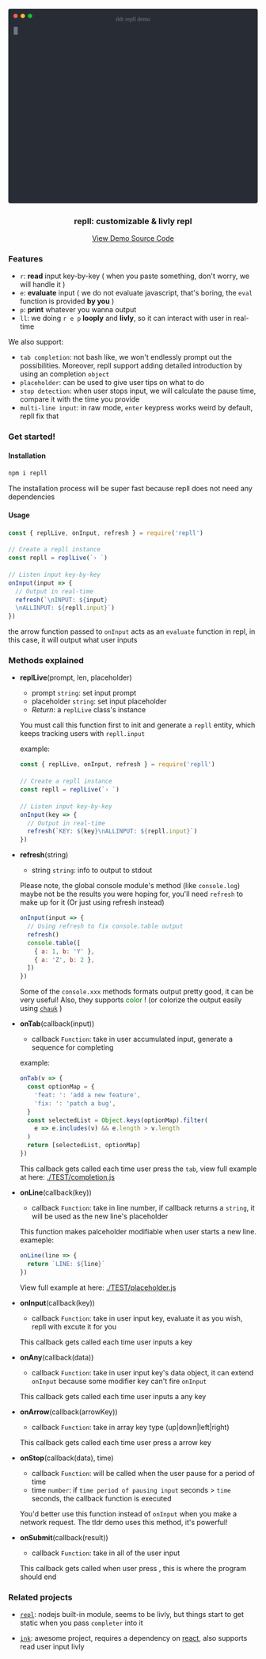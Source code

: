 <p align="center">
  <a href="https://github.com/beetcb/repll">
    <img src="assets/demo.svg" alt="demo" width="600">
  </a>
  <h3 align="center">repll: customizable & livly repl</h3>
  <p align="center">
    <a href="https://github.com/beetcb/repll/blob/master/TEST/tldr.js">View Demo Source Code</a>
  </p>
</p>

### Features

- `r`: **read** input key-by-key ( when you paste something, don't worry, we will handle it )
- `e`: **evaluate** input ( we do not evaluate javascript, that's boring, the `eval` function is provided **by you** )
- `p`: **print** whatever you wanna output
- `ll`: we doing `r e p` **looply** and **livly**, so it can interact with user in real-time

We also support:

- `tab completion`: not bash like, we won't endlessly prompt out the possibilities. Moreover, repll support adding detailed introduction by using an completion `object`
- `placeholder`: can be used to give user tips on what to do
- `stop detection`: when user stops input, we will calculate the pause time, compare it with the time you provide
- `multi-line input`: in raw mode, `enter` keypress works weird by default, repll fix that

### Get started!

#### Installation

```bash
npm i repll
```

The installation process will be super fast because repll does not need any dependencies

#### Usage

```js
const { replLive, onInput, refresh } = require('repll')

// Create a repll instance
const repll = replLive(`› `)

// Listen input key-by-key
onInput(input => {
  // Output in real-time
  refresh(`\nINPUT: ${input}
  \nALLINPUT: ${repll.input}`)
})
```

the arrow function passed to `onInput` acts as an `evaluate` function in repl, in this case, it will output what user inputs

### Methods explained

- **replLive**(prompt, len, placeholder)

  - prompt `string`: set input prompt
  - placeholder `string`: set input placeholder
  - _Return_: a `replLive` class's instance

  You must call this function first to init and generate a `repll` entity, which keeps tracking users with `repll.input`

  example:

  ```js
  const { replLive, onInput, refresh } = require('repll')

  // Create a repll instance
  const repll = replLive(`› `)

  // Listen input key-by-key
  onInput(key => {
    // Output in real-time
    refresh(`KEY: ${key}\nALLINPUT: ${repll.input}`)
  })
  ```

- **refresh**(string)

  - string `string`: info to output to stdout

  Please note, the global console module's method (like `console.log`) maybe not be the results you were hoping for, you'll need `refresh` to make up for it (Or just using refresh instead)

  ```js
  onInput(input => {
    // Using refresh to fix console.table output
    refresh()
    console.table([
      { a: 1, b: 'Y' },
      { a: 'Z', b: 2 },
    ])
  })
  ```

  Some of the `console.xxx` methods formats output pretty good, it can be very useful!
  Also, they supports <span style="color: green">color</span> ! (or colorize the output easily using [`chauk`](https://github.com/chalk/chalk)
  )

- **onTab**(callback(input))

  - callback `Function`: take in user accumulated input, generate a sequence for completing

  example:

  ```js
  onTab(v => {
    const optionMap = {
      'feat: ': 'add a new feature',
      'fix: ': 'patch a bug',
    }
    const selectedList = Object.keys(optionMap).filter(
      e => e.includes(v) && e.length > v.length
    )
    return [selectedList, optionMap]
  })
  ```

  This callback gets called each time user press the `tab`, view full example at here: [./TEST/completion.js](./TEST/completion.js)

- **onLine**(callback(key))

  - callback `Function`: take in line number, if callback returns a `string`, it will be used as the new line's placeholder

  This function makes palceholder modifiable when user starts a new line.
  exameple:

  ```js
  onLine(line => {
    return `LINE: ${line}`
  })
  ```

  View full example at here: [./TEST/placeholder.js](./TEST/placeholder.js)

- **onInput**(callback(key))

  - callback `Function`: take in user input key, evaluate it as you wish, repll with excute it for you

  This callback gets called each time user inputs a key

- **onAny**(callback(data))

  - callback `Function`: take in user input key's data object, it can extend `onInput` because some modifier key can't fire `onInput`

  This callback gets called each time user inputs a any key

- **onArrow**(callback(arrowKey))

  - callback `Function`: take in array key type (up|down|left|right)

  This callback gets called each time user press a arrow key

- **onStop**(callback(data), time)

  - callback `Function`: will be called when the user pause for a period of time
  - time `number`: if `time period of pausing input` seconds > `time` seconds, the callback function is executed

  You'd better use this function instead of `onInput` when you make a network request.
  The tldr demo uses this method, it's powerful!

- **onSubmit**(callback(result))

  - callback `Function`: take in all of the user input

  This callback gets called when user press <ctrl-s>, this is where the program should end

### Related projects

- [`repl`](https://nodejs.org/dist/latest-v15.x/docs/api/repl.html): nodejs built-in module, seems to be livly, but things start to get static when you pass `completer` into it

- [`ink`](https://github.com/vadimdemedes/ink): awesome project, requires a dependency on [react](https://github.com/facebook/react), also supports read user input livly
